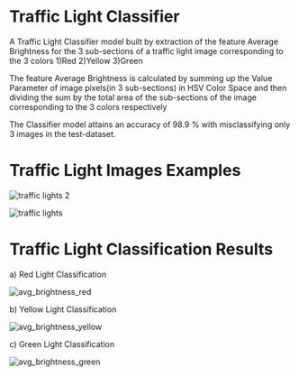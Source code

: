 # Traffic Light Classifier

A Traffic Light Classifier model built by extraction of the feature Average Brightness for the 3 sub-sections of a traffic light image
corresponding to the 3 colors 1)Red 2)Yellow 3)Green

The feature Average Brightness is calculated by summing up the Value Parameter of image pixels(in 3 sub-sections) in HSV Color Space and then dividing the sum by the total area of the sub-sections of the image corresponding to the 3 colors respectively

The Classifier model attains an accuracy of 98.9 % with misclassifying only 3 images in the test-dataset.

# Traffic Light Images Examples

![traffic lights 2](https://user-images.githubusercontent.com/25223180/46578853-13d30f80-ca25-11e8-8564-c74525dfd3e7.png)

![traffic lights](https://user-images.githubusercontent.com/25223180/46578867-411fbd80-ca25-11e8-809c-bf2f700b134e.png)

# Traffic Light Classification Results 

a) Red Light Classification

![avg_brightness_red](https://user-images.githubusercontent.com/25223180/46545611-6822a600-c8e4-11e8-9420-9702e868bd4b.png)

b) Yellow Light Classification

![avg_brightness_yellow](https://user-images.githubusercontent.com/25223180/46545806-fdbe3580-c8e4-11e8-98b6-bdc58727468f.png)

c) Green Light Classification  

![avg_brightness_green](https://user-images.githubusercontent.com/25223180/46545894-3cec8680-c8e5-11e8-860c-6e9a877a8ee7.png)



